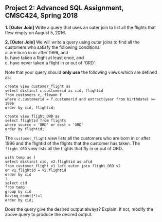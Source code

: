 ## Project 2: Advanced SQL Assignment, CMSC424, Spring 2018

**1. [Outer Join]** Write a query that uses an outer join to list all the flights that flew empty on August 5, 2016. 

**2. [Outer Join]** We will write a query using outer joins to find all the customers who satisfy the following conditions <br />
  a. are born in or after 1996, and <br />
  b. have taken a flight at least once, and <br />
  c. have never taken a flight in or out of ‘ORD’.

Note that your query should **only use** the following views which are defined as:

```
create view customer_flight as
select distinct c.customerid as cid, flightid
from customers c, flewon f
where c.customerid = f.customerid and extract(year from birthdate) >= 1996
order by cid, flightid;
	
create view flight_ORD as
select flightid from flights
where source = 'ORD' or dest = 'ORD'
order by flightid;
```

The `customer_flight` view lists all the customers who are born in or after 1996 and the flightid of the flights that the customer has taken. The `flight_ORD` view lists all the flights that fly in or out of ORD.

```
with temp as (
select distinct cid, v2.flightid as afid
from customer_flight v1 left outer join flight_ORD v2
on v1.flightid = v2.flightid
order by cid
)
select cid
from temp
group by cid
having count(*)=1
order by cid;
```

Does the query give the desired output always? Explain. If not, modify the above query to produce the desired output. 
